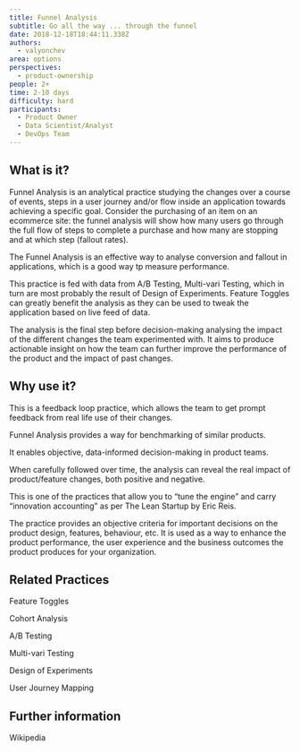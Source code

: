 ```yaml
---
title: Funnel Analysis
subtitle: Go all the way ... through the funnel
date: 2018-12-18T18:44:11.338Z
authors:
  - valyonchev
area: options
perspectives:
  - product-ownership
people: 2+
time: 2-10 days
difficulty: hard
participants:
  - Product Owner
  - Data Scientist/Analyst
  - DevOps Team
---
```

## What is it?

Funnel Analysis is an analytical practice studying the changes over a course of events, steps in a user journey and/or flow inside an application towards achieving a specific goal. Consider the purchasing of an item on an ecommerce site: the funnel analysis will show how many users go through the full flow of steps to complete a purchase and how many are stopping and at which step (fallout rates). 

The Funnel Analysis is an effective way to analyse conversion and fallout in applications, which is a good way tp measure performance.

This practice is fed with data from A/B Testing, Multi-vari Testing, which in turn are most probably the result of Design of Experiments. Feature Toggles can greatly benefit the analysis as they can be used to tweak the application based on live feed of data. 

The analysis is the final step before decision-making analysing the impact of the different changes the team experimented with. It aims to produce actionable insight on how the team can further improve the performance of the product and the impact of past changes. 



## Why use it?

This is a feedback loop practice, which allows the team to get prompt feedback from real life use of their changes. 

Funnel Analysis provides a way for benchmarking of similar products.

It enables objective, data-informed decision-making in product teams. 

When carefully followed over time, the analysis can reveal the real impact of product/feature changes, both positive and negative. 

This is one of the practices that allow you to “tune the engine” and carry “innovation accounting” as per The Lean Startup by Eric Reis.

The practice provides an objective criteria for important decisions on the product design, features, behaviour, etc. It is used as a way to enhance the product performance, the user experience and the business outcomes the product produces for your organization.



## Related Practices

Feature Toggles

Cohort Analysis

A/B Testing

Multi-vari Testing

Design of Experiments

User Journey Mapping



## Further information

Wikipedia

##
